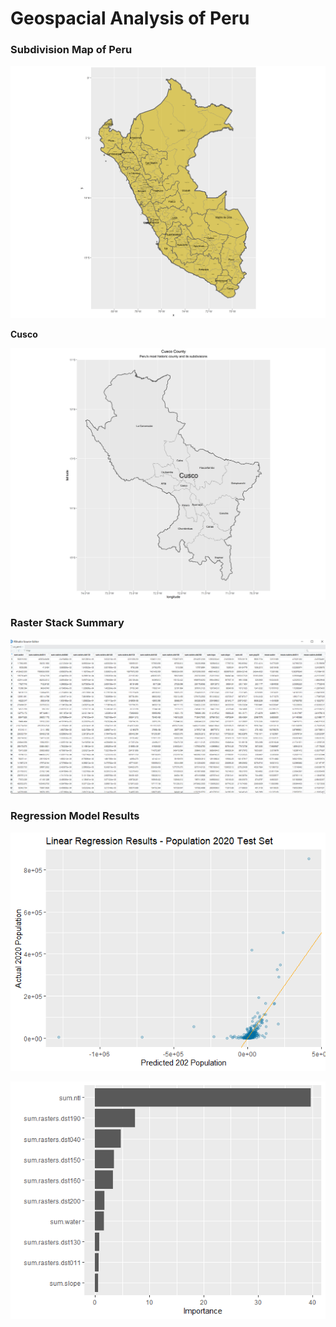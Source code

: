 # Geospacial Analysis of Peru

### Subdivision Map of Peru

![](./Exercise6/Peru.png)


**Cusco**

![](./Exercise6/Cusco.png)



### Raster Stack Summary
![](./Exercise6/Peru_rasters.png)



### Regression Model Results
![](./Exercise6/Linear_reg.png)


![](./Exercise6/Vip.png)

